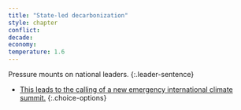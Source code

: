 ```yaml
---
title: "State-led decarbonization"
style: chapter
conflict: 
decade: 
economy: 
temperature: 1.6
---
```


Pressure mounts on national leaders. 
{:.leader-sentence}

- [This leads to the calling of a new emergency international climate summit.](chapter_emissions-accounting-argument.html)
{:.choice-options}
